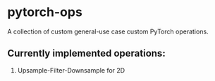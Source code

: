 # pytorch-ops
A collection of custom general-use case custom PyTorch operations.

## Currently implemented operations:
1. Upsample-Filter-Downsample for 2D
